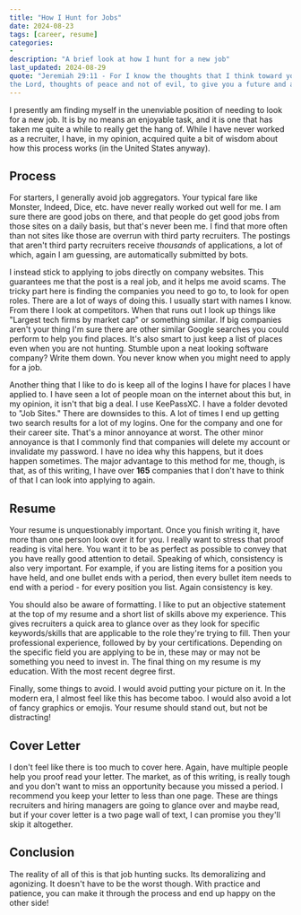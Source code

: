 ```yaml
---
title: "How I Hunt for Jobs"
date: 2024-08-23
tags: [career, resume]
categories:
- 
description: "A brief look at how I hunt for a new job"
last_updated: 2024-08-29
quote: "Jeremiah 29:11 - For I know the thoughts that I think toward you, says
the Lord, thoughts of peace and not of evil, to give you a future and a hope."
---
```


I presently am finding myself in the unenviable position of needing to look for
a new job. It is by no means an enjoyable task, and it is one that has taken me
quite a while to really get the hang of. While I have never worked as a
recruiter, I have, in my opinion, acquired quite a bit of wisdom about how this
process works (in the United States anyway).
<!--more-->

## Process

For starters, I generally avoid job aggregators. Your typical fare like
Monster, Indeed, Dice, etc. have never really worked out well for me. I am sure
there are good jobs on there, and that people do get good jobs from those sites
on a daily basis, but that's never been me. I find that more often than not
sites like those are overrun with third party recruiters. The postings that
aren't third party recruiters receive _thousands_ of applications, a lot of
which, again I am guessing, are automatically submitted by bots.

I instead stick to applying to jobs directly on company websites. This
guarantees me that the post is a real job, and it helps me avoid scams. The
tricky part here is finding the companies you need to go to, to look for open
roles. There are a lot of ways of doing this. I usually start with names I
know. From there I look at competitors. When that runs out I look up things
like "Largest tech firms by market cap" or something similar. If big companies
aren't your thing I'm sure there are other similar Google searches you could
perform to help you find places. It's also smart to just keep a list of places
even when you are not hunting. Stumble upon a neat looking software company?
Write them down. You never know when you might need to apply for a job.

Another thing that I like to do is keep all of the logins I have for places I
have applied to. I have seen a lot of people moan on the internet about this
but, in my opinion, it isn't that big a deal. I use KeePassXC. I have a folder
devoted to "Job Sites." There are downsides to this. A lot of times I end up
getting two search results for a lot of my logins. One for the company and one
for their career site. That's a minor annoyance at worst. The other minor
annoyance is that I commonly find that companies will delete my account or
invalidate my password. I have no idea why this happens, but it does happen
sometimes. The major advantage to this method for me, though, is that, as
of this writing, I have over **165** companies that I don't have to think
of that I can look into applying to again.

## Resume

Your resume is unquestionably important. Once you finish writing it, have more
than one person look over it for you. I really want to stress that proof
reading is vital here. You want it to be as perfect as possible to convey that
you have really good attention to detail. Speaking of which, consistency is
also very important. For example, if you are listing items for a position you
have held, and one bullet ends with a period, then every bullet item needs to
end with a period - for every position you list. Again consistency is key.

You should also be aware of formatting. I like to put an objective statement at
the top of my resume and a short list of skills above my experience. This gives
recruiters a quick area to glance over as they look for specific
keywords/skills that are applicable to the role they're trying to fill. Then
your professional experience, followed by by your certifications. Depending on
the specific field you are applying to be in, these may or may not be something
you need to invest in. The final thing on my resume is my education. With the
most recent degree first. 

Finally, some things to avoid. I would avoid putting your picture on it. In the
modern era, I almost feel like this has become taboo. I would also avoid a lot
of fancy graphics or emojis. Your resume should stand out, but not be
distracting!

## Cover Letter

I don't feel like there is too much to cover here. Again, have multiple people
help you proof read your letter. The market, as of this writing, is really
tough and you don't want to miss an opportunity because you missed a period. I
recommend you keep your letter to less than one page. These are things
recruiters and hiring managers are going to glance over and maybe read, but if
your cover letter is a two page wall of text, I can promise you they'll skip it
altogether.

## Conclusion

The reality of all of this is that job hunting sucks. Its demoralizing and
agonizing. It doesn't have to be the worst though. With practice and patience,
you can make it through the process and end up happy on the other side!
